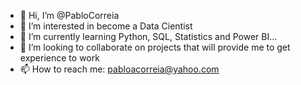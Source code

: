 - 👋 Hi, I’m @PabloCorreia
- 👀 I’m interested in become a Data Cientist
- 🌱 I’m currently learning Python, SQL, Statistics and Power BI...
- 💞️ I’m looking to collaborate on projects that will provide me to get experience to work
- 📫 How to reach me: pabloacorreia@yahoo.com

<!---
PabloCorreia/PabloCorreia is a ✨ special ✨ repository because its `README.md` (this file) appears on your GitHub profile.
You can click the Preview link to take a look at your changes.
--->
